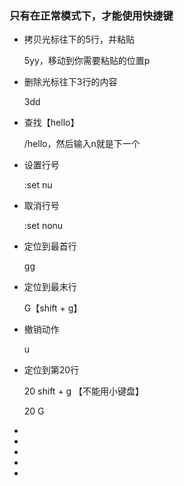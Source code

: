 ### 只有在正常模式下，才能使用快捷键



* 拷贝光标往下的5行，并粘贴

  5yy，移动到你需要粘贴的位置p

  

* 删除光标往下3行的内容

  3dd

  

* 查找【hello】

  /hello，然后输入n就是下一个

  

* 设置行号

  :set nu

  

* 取消行号

  :set nonu
  
  
  
* 定位到最首行
  
  gg
  
  
  
* 定位到最末行
  
  G【shift + g】
  
  
  
* 撤销动作
  
  u
  
  
  
* 定位到第20行
  
  20 shift + g 【不能用小键盘】
  
  20 G
  
* 
  
* 
  
* 
  
* 
  
* 
  
  
  
  
  
  

